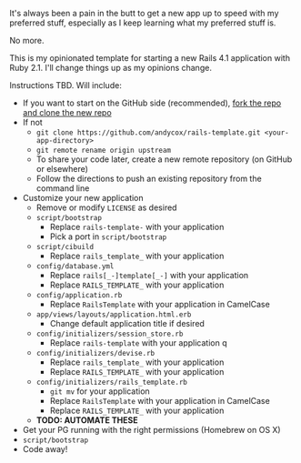 It's always been a pain in the butt to get a new app up to speed with my
preferred stuff, especially as I keep learning what my preferred stuff is.

No more.

This is my opinionated template for starting a new Rails 4.1 application with Ruby 2.1.
I'll change things up as my opinions change.

Instructions TBD. Will include:
* If you want to start on the GitHub side (recommended),
  [fork the repo and clone the new repo](https://guides.github.com/activities/forking/)
* If not
  * `git clone https://github.com/andycox/rails-template.git <your-app-directory>`
  * `git remote rename origin upstream`
  * To share your code later, create a new remote repository (on GitHub or elsewhere)
  * Follow the directions to push an existing repository from the command line
* Customize your new application
  * Remove or modify `LICENSE` as desired
  * `script/bootstrap`
    * Replace `rails-template-` with your application
    * Pick a port in `script/bootstrap`
  * `script/cibuild`
    * Replace `rails_template_` with your application
  * `config/database.yml`
    * Replace `rails[_-]template[_-]` with your application
    * Replace `RAILS_TEMPLATE_` with your application
  * `config/application.rb`
    * Replace `RailsTemplate` with your application in CamelCase
  * `app/views/layouts/application.html.erb`
    * Change default application title if desired
  * `config/initializers/session_store.rb`
    * Replace `rails-template` with your application q
  * `config/initializers/devise.rb`
    * Replace `rails_template_` with your application
    * Replace `RAILS_TEMPLATE_` with your application
  * `config/initializers/rails_template.rb`
    * `git mv` for your application
    * Replace `RailsTemplate` with your application in CamelCase
    * Replace `RAILS_TEMPLATE_` with your application
  * **TODO: AUTOMATE THESE**
* Get your PG running with the right permissions (Homebrew on OS X)
* `script/bootstrap`
* Code away!
